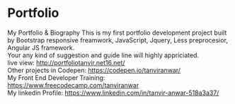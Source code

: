 # Portfolio
My Portfolio &amp; Biography 
This is my first portfolio development project built by Bootstrap responsive freamwork, JavaScript, Jquery, Less preprocesior, Angular JS framework.</br>
Your any kind of suggestion and guide line will highly appriciated. </br>
live view: http://portfoliotanvir.net16.net/</br>
Other projects in Codepen: https://codepen.io/tanviranwar/</br>
My Front End Developer Training: https://www.freecodecamp.com/tanviranwar</br>
My linkedin Profile: https://www.linkedin.com/in/tanvir-anwar-518a3a37/</br>

